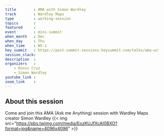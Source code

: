 ```yaml
---
title        : AMA with Simon Wardley
track        : Wardley Maps
type         : working-session
topics       :
featured     :
event        : mini-summit
when_month   : Dec
when_day     : Thu
when_time    : WS-1
hey_summit   : https://post-summit-sessions.heysummit.com/talks/ama-with-simon-wardley/
session_slack:
description  :
organizers   :
    - Dinis Cruz
    - Simon Wardley
youtube_link :
zoom_link    :
---
```


## About this session

Come and join this AMA (Ask me Anything) session with Wardley Maps creator Simon Wardley
{{< img src="https://pbs.twimg.com/media/EozKUJfXcAI0BXO?format=jpg&name=4096x4096" >}}
